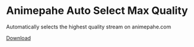 # Animepahe Auto Select Max Quality

Automatically selects the highest quality stream on animepahe.com

[Download](https://raw.githubusercontent.com/OpenByteDev/Userscripts/master/Animepahe_Auto_Select_Max_Quality/Animepahe_Auto_Select_Max_Quality.user.js)
